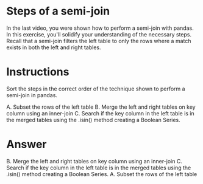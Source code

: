 # Steps of a semi-join
In the last video, you were shown how to perform a semi-join with pandas. In this exercise, you'll solidify your understanding of the necessary steps. Recall that a semi-join filters the left table to only the rows where a match exists in both the left and right tables.

# Instructions
Sort the steps in the correct order of the technique shown to perform a semi-join in pandas.

A. Subset the rows of the left table
B. Merge the left and right tables on key column using an inner-join
C. Search if the key column in the left table is in the merged tables using the .isin() method creating a Boolean Series.

# Answer

B. Merge the left and right tables on key column using an inner-join
C. Search if the key column in the left table is in the merged tables using the .isin() method creating a Boolean Series.
A. Subset the rows of the left table

